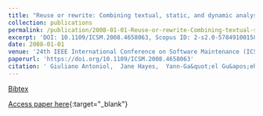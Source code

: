 ```yaml
---
title: "Reuse or rewrite: Combining textual, static, and dynamic analyses to assess the cost of keeping a system up-to-date"
collection: publications
permalink: /publication/2008-01-01-Reuse-or-rewrite-Combining-textual-static-and-dynamic-analyses-to-assess-the-cost-of-keeping-a-system-up-to-date
excerpt: 'DOI: 10.1109/ICSM.2008.4658063, Scopus ID: 2-s2.0-57849100158, Cited by: 7'
date: 2008-01-01
venue: '24th IEEE International Conference on Software Maintenance (ICSM 2008), September 28 - October 4, 2008, Beijing, China'
paperurl: 'https://doi.org/10.1109/ICSM.2008.4658063'
citation: ' Giuliano Antoniol,  Jane Hayes,  Yann-Ga&quot;el Gu&apos;eh&apos;eneuc,  Massimiliano Di Penta, &quot;Reuse or rewrite: Combining textual, static, and dynamic analyses to assess the cost of keeping a system up-to-date.&quot; 24th IEEE International Conference on Software Maintenance (ICSM 2008), September 28 - October 4, 2008, Beijing, China, 2008.'
---
```

[Bibtex](https://dblp.org/rec/bib/conf/icsm/AntoniolHGP08)

[Access paper here](https://doi.org/10.1109/ICSM.2008.4658063){:target="_blank"}

